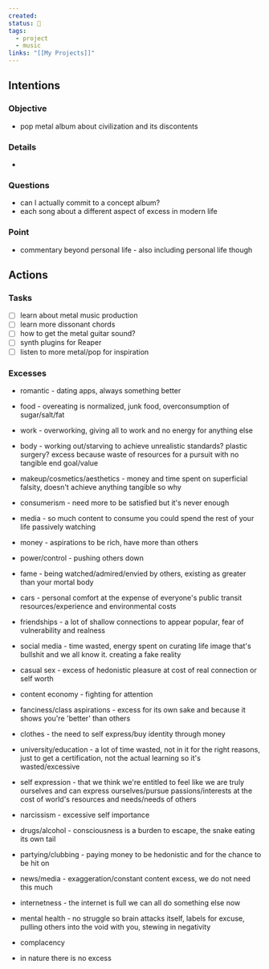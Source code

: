```yaml
---
created: 
status: 🔴
tags:
  - project
  - music
links: "[[My Projects]]"
---
```

## Intentions
### Objective
- pop metal album about civilization and its discontents
### Details
- 
### Questions
- can I actually commit to a concept album?
- each song about a different aspect of excess in modern life
### Point
- commentary beyond personal life - also including personal life though
## Actions
### Tasks
- [ ] learn about metal music production
- [ ] learn more dissonant chords
- [ ] how to get the metal guitar sound?
- [ ] synth plugins for Reaper
- [ ] listen to more metal/pop for inspiration

### Excesses
- romantic - dating apps, always something better
- food - overeating is normalized, junk food, overconsumption of sugar/salt/fat
- work - overworking, giving all to work and no energy for anything else
- body - working out/starving to achieve unrealistic standards? plastic surgery? excess because waste of resources for a pursuit with no tangible end goal/value
- makeup/cosmetics/aesthetics - money and time spent on superficial falsity, doesn't achieve anything tangible so why
- consumerism - need more to be satisfied but it's never enough
- media - so much content to consume you could spend the rest of your life passively watching
- money - aspirations to be rich, have more than others
- power/control - pushing others down
- fame - being watched/admired/envied by others, existing as greater than your mortal body
- cars - personal comfort at the expense of everyone's public transit resources/experience and environmental costs
- friendships - a lot of shallow connections to appear popular, fear of vulnerability and realness
- social media - time wasted, energy spent on curating life image that's bullshit and we all know it. creating a fake reality
- casual sex - excess of hedonistic pleasure at cost of real connection or self worth
- content economy - fighting for attention
- fanciness/class aspirations - excess for its own sake and because it shows you're 'better' than others
- clothes - the need to self express/buy identity through money
- university/education - a lot of time wasted, not in it for the right reasons, just to get a certification, not the actual learning so it's wasted/excessive
- self expression - that we think we're entitled to feel like we are truly ourselves and can express ourselves/pursue passions/interests at the cost of world's resources and needs/needs of others
- narcissism - excessive self importance
- drugs/alcohol - consciousness is a burden to escape, the snake eating its own tail
- partying/clubbing - paying money to be hedonistic and for the chance to be hit on
- news/media - exaggeration/constant content excess, we do not need this much
- internetness - the internet is full we can all do something else now
- mental health - no struggle so brain attacks itself, labels for excuse, pulling others into the void with you, stewing in negativity
- complacency

- in nature there is no excess